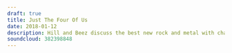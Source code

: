 ```yaml
---
draft: true
title: Just The Four Of Us
date: 2018-01-12
description: Hill and Beez discuss the best new rock and metal with chat on the new Judas Priest track, album reviews on Black Veil Brides, Watain, Brojob and Corrosion Of Conformity, Strapping Young Lad's City features on Album Club, there's talk of a Tom Morello solo project and much more for you and you and you and you.
soundcloud: 382398848
---
```

